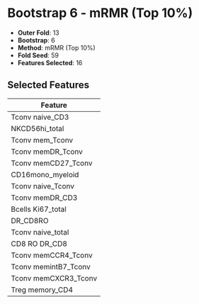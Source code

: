 # Bootstrap 6 - mRMR (Top 10%)

- **Outer Fold**: 13
- **Bootstrap**: 6
- **Method**: mRMR (Top 10%)
- **Fold Seed**: 59
- **Features Selected**: 16

## Selected Features

| Feature |
|---------|
| Tconv naive_CD3 |
| NKCD56hi_total |
| Tconv mem_Tconv |
| Tconv memDR_Tconv |
| Tconv memCD27_Tconv |
| CD16mono_myeloid |
| Tconv naive_Tconv |
| Tconv memDR_CD3 |
| Bcells Ki67_total |
| DR_CD8RO |
| Tconv naive_total |
| CD8 RO DR_CD8 |
| Tconv memCCR4_Tconv |
| Tconv memintB7_Tconv |
| Tconv memCXCR3_Tconv |
| Treg memory_CD4 |
